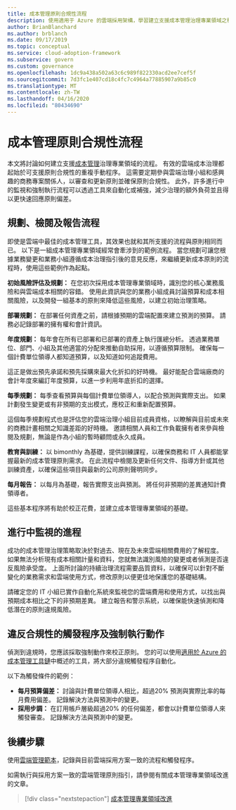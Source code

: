```yaml
---
title: 成本管理原則合規性流程
description: 使用適用于 Azure 的雲端採用架構，學習建立支援成本管理治理專業領域之程式的方法。
author: BrianBlanchard
ms.author: brblanch
ms.date: 09/17/2019
ms.topic: conceptual
ms.service: cloud-adoption-framework
ms.subservice: govern
ms.custom: governance
ms.openlocfilehash: 1dc9a438a502a63c6c989f822330acd2ee7cef5f
ms.sourcegitcommit: 7d3fc1e407cd18c4fc7c4964a77885907a9b85c0
ms.translationtype: MT
ms.contentlocale: zh-TW
ms.lasthandoff: 04/16/2020
ms.locfileid: "80434690"
---
```

# <a name="cost-management-policy-compliance-processes"></a>成本管理原則合規性流程

本文將討論如何建立支援[成本管理](./index.md)治理專業領域的流程。 有效的雲端成本治理都起始於可支援原則合規性的重複手動程序。 這需要定期參與雲端治理小組和感興趣的商務專案關係人，以審查和更新原則並確保原則合規性。 此外，許多進行中的監視和強制執行流程可以透過工具來自動化或補強，減少治理的額外負荷並且得以更快速回應原則偏差。

## <a name="planning-review-and-reporting-processes"></a>規劃、檢閱及報告流程

即使是雲端中最佳的成本管理工具，其效果也就和其所支援的流程與原則相同而已。 以下是一組成本管理專業領域經常會牽涉到的範例流程。 當您規劃可讓您根據業務變更和業務小組遵循成本治理指引後的意見反應，來繼續更新成本原則的流程時，使用這些範例作為起點。

**初始風險評估及規劃：** 在您初次採用成本管理專業領域時，識別您的核心業務風險和與雲端成本相關的容錯。 使用此資訊與您的業務小組成員討論預算和成本相關風險，以及開發一組基本的原則來降低這些風險，以建立初始治理策略。

**部署規劃：** 在部署任何資產之前，請根據預期的雲端配置來建立預測的預算。 請務必記錄部署的擁有權和會計資訊。

**年度規劃：** 每年會在所有已部署和已部署的資產上執行匯總分析。 透過業務單位、部門、小組及其他適當的分配來推動自助採用，以遵循預算限制。 確保每一個計費單位領導人都知道預算，以及知道如何追蹤費用。

這正是做出預先承諾和預先採購來最大化折扣的好時機。 最好能配合雲端廠商的會計年度來編訂年度預算，以進一步利用年底折扣的選擇。

**每季規劃：** 每季查看預算與每個計費單位領導人，以配合預測與實際支出。 如果計劃發生變更或有非預期的支出模式，應校正和重新配置預算。

這個每季規劃程式也是評估您的雲端治理小組目前成員資格，以瞭解與目前或未來的商務計畫相關之知識差距的好時機。 邀請相關人員和工作負載擁有者來參與檢閱及規劃，無論是作為小組的暫時顧問或永久成員。

**教育與訓練：** 以 bimonthly 為基礎，提供訓練課程，以確保商務和 IT 人員都能掌握最新的成本管理原則需求。 在此流程中檢閱及更新任何文件、指導方針或其他訓練資產，以確保這些項目與最新的公司原則聲明同步。

**每月報告：** 以每月為基礎，報告實際支出與預測。 將任何非預期的差異通知計費領導者。

這些基本程序將有助於校正花費，並建立成本管理專業領域的基礎。

## <a name="processes-for-ongoing-monitoring"></a>進行中監視的進程

成功的成本管理治理策略取決於對過去、現在及未來雲端相關費用的了解程度。 如果無法分析現有成本相關計量和資料，您就無法識別風險的變更或者偵測是否違反風險承受度。 上面所討論的持續治理流程需要品質資料，以確保可以針對不斷變化的業務需求和雲端使用方式，修改原則以便更佳地保護您的基礎結構。

請確定您的 IT 小組已實作自動化系統來監視您的雲端費用和使用方式，以找出與預期成本相比之下的非預期差異。 建立報告和警示系統，以確保能快速偵測和降低潛在的原則違規風險。

## <a name="compliance-violation-triggers-and-enforcement-actions"></a>違反合規性的觸發程序及強制執行動作

偵測到違規時，您應該採取強制動作來校正原則。 您的可以使用[適用於 Azure 的成本管理工具鏈](./toolchain.md)中概述的工具，將大部分違規觸發程序自動化。

以下為觸發條件的範例：

- **每月預算偏差：** 討論與計費單位領導人相比，超過20% 預測與實際比率的每月費用偏差。 記錄解決方法與預測中的變更。
- **採用步調：** 在訂用帳戶層級超過20% 的任何偏差，都會以計費單位領導人來觸發審查。 記錄解決方法與預測中的變更。

## <a name="next-steps"></a>後續步驟

使用[雲端管理範本](./template.md)，記錄與目前雲端採用方案一致的流程和觸發程序。

如需執行與採用方案一致的雲端管理原則指引，請參閱有關成本管理專業領域改進的文章。

> [!div class="nextstepaction"]
> [成本管理專業領域改進](./discipline-improvement.md)
